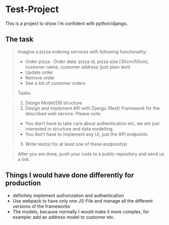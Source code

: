 # Test-Project
This is a project to show i'm confident with python/django.

## The task
>Imagine a pizza ordering services with following functionality:

>- Order pizza . Order data: pizza id, pizza size (30cm/50cm), customer name, customer address (just plain text)
>- Update order
>- Remove order
>- See a list of customer orders

>Tasks:

>1. Design Model/DB structure
>2. Design and implement API with Django (Rest) Framework for the described web service. Please note:
>	-  You don’t have to take care about authentication etc, we are just interested in structure and data modelling.
>	-  You don’t have to implement any UI, just the API endpoints
>3. Write test(s) for at least one of these endpoint(s)

>After you are done, push your code to a public repository and send us a link.

## Things I would have done differently for production
- definitely implement authorization and authentication
- Use webpack to have only one JS-File and manage all the different versions of the frameworks
- The models, because normally I would make it more complex, for example: add an address model to customer etc.

